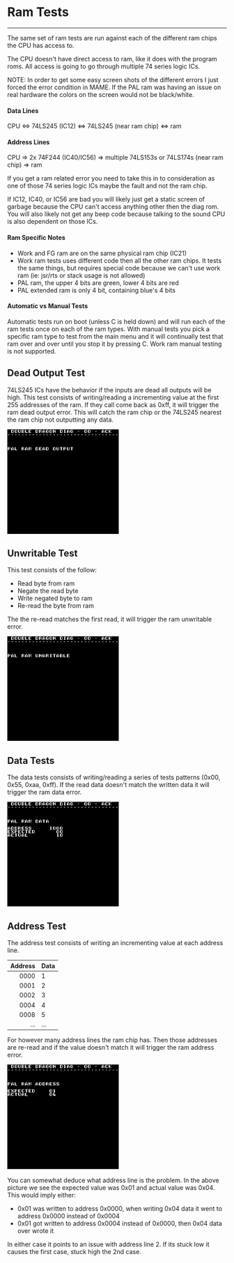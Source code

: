 # Ram Tests
---
The same set of ram tests are run against each of the different ram chips the
CPU has access to.

The CPU doesn't have direct access to ram, like it does with the program roms.
All access is going to go through multiple 74 series logic ICs.

NOTE: In order to get some easy screen shots of the different errors I just
forced the error condition in MAME.  If the PAL ram was having an issue on real
hardware the colors on the screen would not be black/white.

#### Data Lines
CPU <=> 74LS245 (IC12) <=> 74LS245 (near ram chip) <=> ram

#### Address Lines
CPU => 2x 74F244 (IC40/IC56) => multiple 74LS153s or 74LS174s (near ram chip) => ram

If you get a ram related error you need to take this in to consideration as one
of those 74 series logic ICs maybe the fault and not the ram chip.

If IC12, IC40, or IC56 are bad you will likely just get a static screen of
garbage because the CPU can't access anything other then the diag rom.  You
will also likely not get any beep code because talking to the sound CPU is also
dependent on those ICs.

#### Ram Specific Notes
* Work and FG ram are on the same physical ram chip (IC21)
* Work ram tests uses different code then all the other ram chips.  It tests the
same things, but requires special code because we can't use work ram (ie: jsr/rts or
stack usage is not allowed)
* PAL ram, the upper 4 bits are green, lower 4 bits are red
* PAL extended ram is only 4 bit, containing blue's 4 bits

#### Automatic vs Manual Tests
Automatic tests run on boot (unless C is held down) and will run each of the ram
tests once on each of the ram types.  With manual tests you pick a specific ram
type to test from the main menu and it will continually test that ram over and
over until you stop it by pressing C.  Work ram manual testing is not supported.

## Dead Output Test
74LS245 ICs have the behavior if the inputs are dead all outputs will be high.
This test consists of writing/reading a incrementing value at the first 255
addresses of the ram.  If they call come back as 0xff, it will trigger the ram
dead output error.  This will catch the ram chip or the 74LS245 nearest the ram
chip not outputting any data.

![ram dead output](images/ram_dead_output.png)

## Unwritable Test
This test consists of the follow:
* Read byte from ram
* Negate the read byte
* Write negated byte to ram
* Re-read the byte from ram

The the re-read matches the first read, it will trigger the ram unwritable error.

![ram unwritable](images/ram_unwritable.png)

## Data Tests
The data tests consists of writing/reading a series of tests patterns (0x00,
0x55, 0xaa, 0xff).  If the read data doesn't match the written data it will
trigger the ram data error.

![ram data](images/ram_data.png)

## Address Test
The address test consists of writing an incrementing value at each address line.

| Address | Data |
|--------:|:-----|
| 0000    | 1    |
| 0001    | 2    |
| 0002    | 3    |
| 0004    | 4    |
| 0008    | 5    |
| ...     | ...  |

For however many address lines the ram chip has.  Then those addresses are
re-read and if the value doesn't match it will trigger the ram address
error.

![ram address](images/ram_address.png)

You can somewhat deduce what address line is the problem.  In the above picture
we see the expected value was 0x01 and actual value was 0x04.  This would imply
either:

* 0x01 was written to address 0x0000, when writing 0x04 data it went to address 0x0000 instead of 0x0004
* 0x01 got written to address 0x0004 instead of 0x0000, then 0x04 data over wrote it

In either case it points to an issue with address line 2.  If its stuck low
it causes the first case, stuck high the 2nd case.
